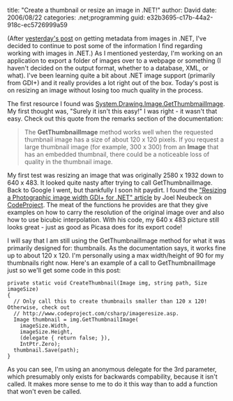 
title: "Create a thumbnail or resize an image in .NET!"
author: David
date: 2006/08/22
categories: .net;programming
guid: e32b3695-c17b-44a2-918c-ec5726999a59

(After [yesterday's post](/blog/2006/08/21/getting-the-caption-of-an-image-programatically/) on getting metadata from images in .NET, I've decided to continue to post some of the information I find regarding working with images in .NET.) 
As I mentioned yesterday, I'm working on an application to export a folder of images over to a webpage or something (I haven't decided on the output format, whether to a database, XML, or what). I've been learning quite a bit about .NET image support (primarily from GDI+) and it really provides a lot right out of the box. Today's post is on resizing an image without losing too much quality in the process. 

The first resource I found was [System.Drawing.Image.GetThumbmailImage](http://msdn2.microsoft.com/en-us/library/system.drawing.image.getthumbnailimage.aspx). My first thought was, "Surely it isn't this easy!" I was right - it wasn't that easy. Check out this quote from the remarks section of the documentation: 

> The **GetThumbnailImage** method works well when the requested thumbnail image has a size of about 120 x 120 pixels. If you request a large thumbnail image (for example, 300 x 300) from an **Image** that has an embedded thumbnail, there could be a noticeable loss of quality in the thumbnail image.

My first test was resizing an image that was originally 2580 x 1932 down to 640 x 483. It looked quite nasty after trying to call GetThumbnailImage. Back to Google I went, but thankfully I soon hit paydirt. I found the ["Resizing a Photographic image width GDI+ for .NET" article](http://www.codeproject.com/csharp/imageresize.asp) by Joel Neubeck on [CodeProject](http://www.codeproject.com/). The meat of the functions he provides are that they give examples on how to carry the resolution of the original image over and also how to use bicubic interpolation. With his code, my 640 x 483 picture still looks great - just as good as Picasa does for its export code! 

I will say that I am still using the GetThumbnailImage method for what it was primarily designed for: thumbnails. As the documentation says, it works fine up to about 120 x 120. I'm personally using a max width/height of 90 for my thumbnails right now. Here's an example of a call to GetThumbnailImage just so we'll get some code in this post: 
 
    private static void CreateThumbnail(Image img, string path, Size imageSize)
    {
      // Only call this to create thumbnails smaller than 120 x 120! Otherwise, check out
      // http://www.codeproject.com/csharp/imageresize.asp.
      Image thumbnail = img.GetThumbnailImage(
        imageSize.Width, 
        imageSize.Height, 
        (delegate { return false; }), 
        IntPtr.Zero);
      thumbnail.Save(path);
    }

As you can see, I'm using an anonymous delegate for the 3rd parameter, which presumably only exists for backwards compability, because it isn't called. It makes more sense to me to do it this way than to add a function that won't even be called.


